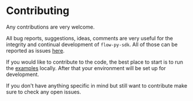 # Contributing

Any contributions are very welcome. 

All bug reports, suggestions, ideas, comments are very useful for the integrity and continual development of `flow-py-sdk`. All of those can be reported as issues [here](https://github.com/janezpodhostnik/flow-py-sdk/issues).

If you would like to contribute to the code, the best place to start is to run the [examples](./examples.md) locally. After that your environment will be set up for development.

If you don't have anything specific in mind but still want to contribute make sure to check any open issues.

